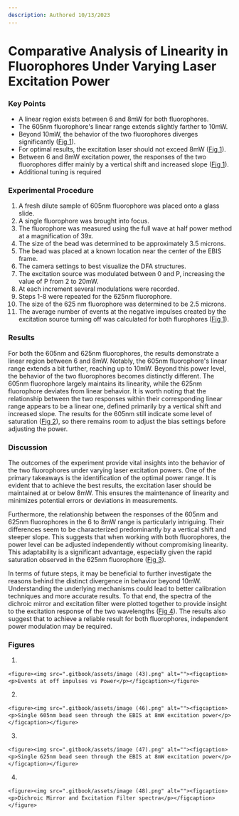 ```yaml
---
description: Authored 10/13/2023
---
```


# Comparative Analysis of Linearity in Fluorophores Under Varying Laser Excitation Power

### **Key Points**

* A linear region exists between 6 and 8mW for both fluorophores.
* The 605nm fluorophore's linear range extends slightly farther to 10mW.
* Beyond 10mW, the behavior of the two fluorophores diverges significantly ([Fig 1](comparative-analysis-of-linearity-in-fluorophores-under-varying-laser-excitation-power.md#figures)).
* For optimal results, the excitation laser should not exceed 8mW ([Fig 1](comparative-analysis-of-linearity-in-fluorophores-under-varying-laser-excitation-power.md#figures)).
* Between 6 and 8mW excitation power, the responses of the two fluorophores differ mainly by a vertical shift and increased slope ([Fig 1](comparative-analysis-of-linearity-in-fluorophores-under-varying-laser-excitation-power.md#figures)).
* Additional tuning is required

### **Experimental Procedure**

1. A fresh dilute sample of 605nm fluorophore was placed onto a glass slide.
2. A single fluorophore was brought into focus.
3. The fluorophore was measured using the full wave at half power method at a magnification of 39x.
4. The size of the bead was determined to be approximately 3.5 microns.
5. The bead was placed at a known location near the center of the EBIS frame.
6. The camera settings to best visualize the DFA structures.
7. The excitation source was modulated between 0 and P, increasing the value of P from 2 to 20mW.
8. At each increment several modulations were recorded.
9. Steps 1-8 were repeated for the 625nm fluorophore.
10. The size of the 625 nm fluorophore was determined to be 2.5 microns.
11. The average number of events at the negative impulses created by the excitation source turning off was calculated for both flurophores ([Fig 1](comparative-analysis-of-linearity-in-fluorophores-under-varying-laser-excitation-power.md#figures)).

### **Results**&#x20;

For both the 605nm and 625nm fluorophores, the results demonstrate a linear region between 6 and 8mW. Notably, the 605nm fluorophore's linear range extends a bit further, reaching up to 10mW. Beyond this power level, the behavior of the two fluorophores becomes distinctly different. The 605nm fluorophore largely maintains its linearity, while the 625nm fluorophore deviates from linear behavior. It is worth noting that the relationship between the two responses within their corresponding linear range appears to be a linear one, defined primarily by a vertical shift and increased slope. The results for the 605nm still indicate some level of saturation ([Fig 2](comparative-analysis-of-linearity-in-fluorophores-under-varying-laser-excitation-power.md#figures)), so there remains room to adjust the bias settings before adjusting the power.

### **Discussion**&#x20;

The outcomes of the experiment provide vital insights into the behavior of the two fluorophores under varying laser excitation powers. One of the primary takeaways is the identification of the optimal power range. It is evident that to achieve the best results, the excitation laser should be maintained at or below 8mW. This ensures the maintenance of linearity and minimizes potential errors or deviations in measurements.

Furthermore, the relationship between the responses of the 605nm and 625nm fluorophores in the 6 to 8mW range is particularly intriguing. Their differences seem to be characterized predominantly by a vertical shift and steeper slope. This suggests that when working with both fluorophores, the power level can be adjusted independently without compromising linearity. This adaptability is a significant advantage, especially given the rapid saturation observed in the 625nm fluorophore ([Fig 3](comparative-analysis-of-linearity-in-fluorophores-under-varying-laser-excitation-power.md#figures)).

In terms of future steps, it may be beneficial to further investigate the reasons behind the distinct divergence in behavior beyond 10mW. Understanding the underlying mechanisms could lead to better calibration techniques and more accurate results. To that end, the spectra of the dichroic mirror and excitation filter were plotted together to provide insight to the excitation response of the two wavelengths ([Fig 4](comparative-analysis-of-linearity-in-fluorophores-under-varying-laser-excitation-power.md#figures)). The results also suggest that to achieve a reliable result for both fluorophores, independent power modulation may be required.

### Figures

1.

    <figure><img src=".gitbook/assets/image (43).png" alt=""><figcaption><p>Events at off impulses vs Power</p></figcaption></figure>


2.

    <figure><img src=".gitbook/assets/image (46).png" alt=""><figcaption><p>Single 605nm bead seen through the EBIS at 8mW excitation power</p></figcaption></figure>


3.

    <figure><img src=".gitbook/assets/image (47).png" alt=""><figcaption><p>Single 625nm bead seen through the EBIS at 8mW excitation power</p></figcaption></figure>


4.

    <figure><img src=".gitbook/assets/image (48).png" alt=""><figcaption><p>Dichroic Mirror and Excitation Filter spectra</p></figcaption></figure>
